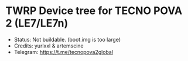 # TWRP Device tree for TECNO POVA 2 (LE7/LE7n)

* Status: Not buildable. (boot.img is too large)
* Credits: yurlxxl & artemscine
* Telegram: https://t.me/tecnopova2global

